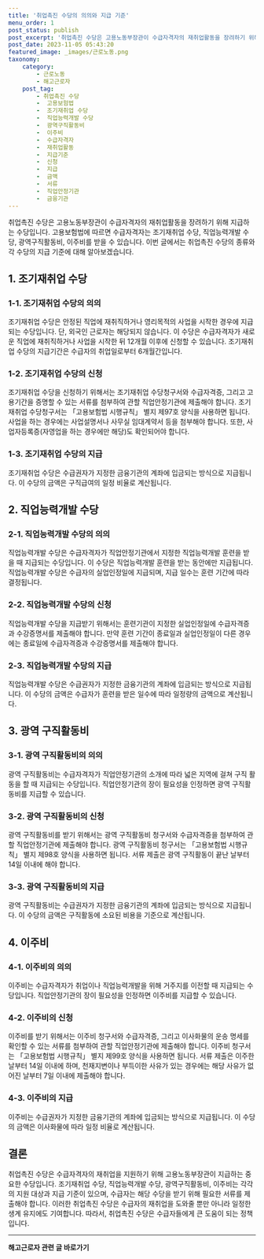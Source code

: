 ```yaml
---
title: '취업촉진 수당의 의의와 지급 기준'
menu_order: 1
post_status: publish
post_excerpt: '취업촉진 수당은 고용노동부장관이 수급자격자의 재취업활동을 장려하기 위해 지급하는 수당입니다. 고용보험법에 따르면 수급자격자는 조기재취업 수당, 직업능력개발 수당, 광역구직활동비, 이주비를 받을 수 있습니다. 이번 글에서는 취업촉진 수당의 종류와 각 수당의 지급 기준에 대해 알아보겠습니다.'
post_date: 2023-11-05 05:43:20
featured_image: _images/근로노동.png
taxonomy:
    category:
        - 근로노동
        - 해고근로자
    post_tag:
        - 취업촉진 수당
        -  고용보험법
        -  조기재취업 수당
        -  직업능력개발 수당
        -  광역구직활동비
        -  이주비
        -  수급자격자
        -  재취업활동
        -  지급기준
        -  신청
        -  지급
        -  금액
        -  서류
        -  직업안정기관
        -  금융기관
---
```



취업촉진 수당은 고용노동부장관이 수급자격자의 재취업활동을 장려하기 위해 지급하는 수당입니다. 고용보험법에 따르면 수급자격자는 조기재취업 수당, 직업능력개발 수당, 광역구직활동비, 이주비를 받을 수 있습니다. 이번 글에서는 취업촉진 수당의 종류와 각 수당의 지급 기준에 대해 알아보겠습니다.

## 1. 조기재취업 수당

### 1-1. 조기재취업 수당의 의의

조기재취업 수당은 안정된 직업에 재취직하거나 영리목적의 사업을 시작한 경우에 지급되는 수당입니다. 단, 외국인 근로자는 해당되지 않습니다. 이 수당은 수급자격자가 새로운 직업에 재취직하거나 사업을 시작한 뒤 12개월 이후에 신청할 수 있습니다. 조기재취업 수당의 지급기간은 수급자의 취업일로부터 6개월간입니다.

### 1-2. 조기재취업 수당의 신청

조기재취업 수당을 신청하기 위해서는 조기재취업 수당청구서와 수급자격증, 그리고 고용기간을 증명할 수 있는 서류를 첨부하여 관할 직업안정기관에 제출해야 합니다. 조기재취업 수당청구서는 「고용보험법 시행규칙」 별지 제97호 양식을 사용하면 됩니다. 사업을 하는 경우에는 사업설명서나 사무실 임대계약서 등을 첨부해야 합니다. 또한, 사업자등록증(자영업을 하는 경우에만 해당)도 확인되어야 합니다.

### 1-3. 조기재취업 수당의 지급

조기재취업 수당은 수급권자가 지정한 금융기관의 계좌에 입금되는 방식으로 지급됩니다. 이 수당의 금액은 구직급여의 일정 비율로 계산됩니다.

## 2. 직업능력개발 수당

### 2-1. 직업능력개발 수당의 의의

직업능력개발 수당은 수급자격자가 직업안정기관에서 지정한 직업능력개발 훈련을 받을 때 지급되는 수당입니다. 이 수당은 직업능력개발 훈련을 받는 동안에만 지급됩니다. 직업능력개발 수당은 수급자의 실업인정일에 지급되며, 지급 일수는 훈련 기간에 따라 결정됩니다.

### 2-2. 직업능력개발 수당의 신청

직업능력개발 수당을 지급받기 위해서는 훈련기관이 지정한 실업인정일에 수급자격증과 수강증명서를 제출해야 합니다. 만약 훈련 기간이 종료일과 실업인정일이 다른 경우에는 종료일에 수급자격증과 수강증명서를 제출해야 합니다.

### 2-3. 직업능력개발 수당의 지급

직업능력개발 수당은 수급권자가 지정한 금융기관의 계좌에 입금되는 방식으로 지급됩니다. 이 수당의 금액은 수급자가 훈련을 받은 일수에 따라 일정량의 금액으로 계산됩니다.

## 3. 광역 구직활동비

### 3-1. 광역 구직활동비의 의의

광역 구직활동비는 수급자격자가 직업안정기관의 소개에 따라 넓은 지역에 걸쳐 구직 활동을 할 때 지급되는 수당입니다. 직업안정기관의 장이 필요성을 인정하면 광역 구직활동비를 지급할 수 있습니다.

### 3-2. 광역 구직활동비의 신청

광역 구직활동비를 받기 위해서는 광역 구직활동비 청구서와 수급자격증을 첨부하여 관할 직업안정기관에 제출해야 합니다. 광역 구직활동비 청구서는 「고용보험법 시행규칙」 별지 제98호 양식을 사용하면 됩니다. 서류 제출은 광역 구직활동이 끝난 날부터 14일 이내에 해야 합니다.

### 3-3. 광역 구직활동비의 지급

광역 구직활동비는 수급권자가 지정한 금융기관의 계좌에 입금되는 방식으로 지급됩니다. 이 수당의 금액은 구직활동에 소요된 비용을 기준으로 계산됩니다.

## 4. 이주비

### 4-1. 이주비의 의의

이주비는 수급자격자가 취업이나 직업능력개발을 위해 거주지를 이전할 때 지급되는 수당입니다. 직업안정기관의 장이 필요성을 인정하면 이주비를 지급할 수 있습니다.

### 4-2. 이주비의 신청

이주비를 받기 위해서는 이주비 청구서와 수급자격증, 그리고 이사화물의 운송 명세를 확인할 수 있는 서류를 첨부하여 관할 직업안정기관에 제출해야 합니다. 이주비 청구서는 「고용보험법 시행규칙」 별지 제99호 양식을 사용하면 됩니다. 서류 제출은 이주한 날부터 14일 이내에 하며, 천재지변이나 부득이한 사유가 있는 경우에는 해당 사유가 없어진 날부터 7일 이내에 제출해야 합니다.

### 4-3. 이주비의 지급

이주비는 수급권자가 지정한 금융기관의 계좌에 입금되는 방식으로 지급됩니다. 이 수당의 금액은 이사화물에 따라 일정 비율로 계산됩니다.

## 결론

취업촉진 수당은 수급자격자의 재취업을 지원하기 위해 고용노동부장관이 지급하는 중요한 수당입니다. 조기재취업 수당, 직업능력개발 수당, 광역구직활동비, 이주비는 각각의 지원 대상과 지급 기준이 있으며, 수급자는 해당 수당을 받기 위해 필요한 서류를 제출해야 합니다. 이러한 취업촉진 수당은 수급자의 재취업을 도와줄 뿐만 아니라 일정한 생계 유지에도 기여합니다. 따라서, 취업촉진 수당은 수급자들에게 큰 도움이 되는 정책입니다.
                        

<!-- wp:separator -->
<hr class="wp-block-separator has-alpha-channel-opacity"/>
<!-- /wp:separator -->

<!-- wp:group {"backgroundColor":"base","layout":{"type":"constrained"}} -->
<div class="wp-block-group has-base-background-color has-background"><!-- wp:paragraph {"align":"center","fontSize":"medium"} -->
<p class="has-text-align-center has-large-font-size"><strong>해고근로자 관련 글 바로가기</strong></p>
<!-- /wp:paragraph -->


<!-- wp:latest-posts
{"categories":[{"id":12660,"count":19,"description":"","link":"https://uknowlaw.com/category/%ed%95%b4%ea%b3%a0%ea%b7%bc%eb%a1%9c%ec%9e%90/","name":"해고근로자","slug":"해고근로자","taxonomy":"category","parent":0,"meta":[],"_links":{"self":[{"href":"https://uknowlaw.com/wp-json/wp/v2/categories/12660"}],"collection":[{"href":"https://uknowlaw.com/wp-json/wp/v2/categories"}],"about":[{"href":"https://uknowlaw.com/wp-json/wp/v2/taxonomies/category"}],"wp:post_type":[{"href":"https://uknowlaw.com/wp-json/wp/v2/posts?categories=12660"}],"curies":[{"name":"wp","href":"https://api.w.org/{rel}","templated":true}]}}],"postsToShow":100,"excerptLength":28,"postLayout":"grid","columns":2,"featuredImageAlign":"left","featuredImageSizeSlug":"large","fontSize":"small"} /--></div>
<!-- /wp:group -->